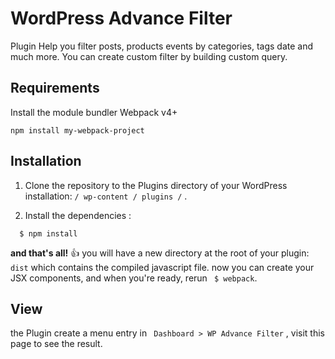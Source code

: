 # WordPress Advance Filter
Plugin Help you filter posts, products events by categories, tags date and much more.
You can create custom filter by building custom query.

## Requirements

Install the  module bundler Webpack v4+
```
npm install my-webpack-project
```

## Installation
1. Clone the repository to the Plugins directory of your WordPress installation: ` / wp-content / plugins / ` .

2.  Install the dependencies :
```
  $ npm install
```
**and that's all!** :+1:  you will have a new directory at the root of your plugin: `dist` which contains the compiled javascript file.
now you can create your JSX components, and when you're ready, rerun ``` $ webpack```.

## View

the Plugin create a menu entry in `  Dashboard > WP Advance Filter ` , visit this page to see the result.
